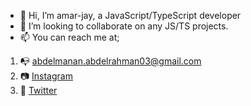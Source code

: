 - 👋 Hi, I’m amar-jay, a JavaScript/TypeScript developer
- 👀 I’m looking to collaborate on any JS/TS projects.
- 📫 You can reach me at;
1. 📭 <a href='mailto:abdelmanan.abdelrahman21@gmail.com'>abdelmanan.abdelrahman03@gmail.com </a>
2. 📷 [Instagram](http://instagram.com/amanan)
3. 📮 [Twitter](http://twitter.com/@AMAR_JAY17)
